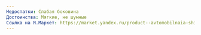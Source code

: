 ```yaml
---
Недостатки: Слабая боковина
Достоинства: Мягкие, не шумные
Ссылка на Я.Маркет: https://market.yandex.ru/product--avtomobilnaia-shina-kormoran-road-performance-letniaia/1729655163/reviews?track=rev_mc&page=9
---
```

